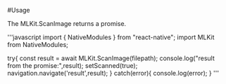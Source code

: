 #Usage

The MLKit.ScanImage returns a promise.

'''javascript
import { NativeModules } from "react-native";
import MLKit from NativeModules;

try{
    const result = await MLKit.ScanImage(filepath);
    console.log("result from the promise:",result);
    setScanned(true);
    navigation.navigate('result',result);
}
catch(error){
    console.log(error);
}
'''